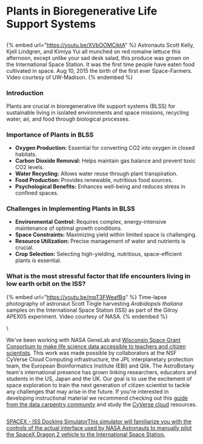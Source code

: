 # Plants in Bioregenerative Life Support Systems

##

{% embed url="https://youtu.be/XVbOOMCjktA" %}
Astronauts Scott Kelly, Kjell Lindgren, and Kimiya Yui all munched on red romaine lettuce this afternoon, except unlike your sad desk salad, this produce was grown on the International Space Station. It was the first time people have eaten food cultivated in space. Aug 10, 2015 the birth of the first ever Space-Farmers. Video courtesy of UW-Madison.
{% endembed %}

### Introduction

Plants are crucial in bioregenerative life support systems (BLSS) for sustainable living in isolated environments and space missions, recycling water, air, and food through biological processes.

### Importance of Plants in BLSS

* **Oxygen Production:** Essential for converting CO2 into oxygen in closed habitats.
* **Carbon Dioxide Removal:** Helps maintain gas balance and prevent toxic CO2 levels.
* **Water Recycling:** Allows water reuse through plant transpiration.
* **Food Production:** Provides renewable, nutritious food sources.
* **Psychological Benefits:** Enhances well-being and reduces stress in confined spaces.

### Challenges in Implementing Plants in BLSS

* **Environmental Control:** Requires complex, energy-intensive maintenance of optimal growth conditions.
* **Space Constraints:** Maximizing yield within limited space is challenging.
* **Resource Utilization:** Precise management of water and nutrients is crucial.
* **Crop Selection:** Selecting high-yielding, nutritious, space-efficient plants is essential.

### What is the most stressful factor that life encounters living in low earth orbit on the ISS? <a href="#h.p_6zq6xfh83b8q_l" id="h.p_6zq6xfh83b8q_l"></a>

{% embed url="https://youtu.be/mpT3FWeafBg" %}
Time-lapse photography of astronaut Scott Tingle harvesting _Arabidopsis thaliana_ samples on the International Space Station (ISS) as part of the Gilroy APEX05 experiment. Video courtesy of NASA.
{% endembed %}

\


We've been working with NASA GeneLab and [Wisconsin Space Grant Consortium to make life science data accessible to teachers and citizen scientists](https://www.google.com/url?q=https%3A%2F%2Fspacebiology.carthage.edu%2Fgrade-6-12-educators\&sa=D\&sntz=1\&usg=AOvVaw1oAHRsf8VsXWklQu3ATS0-). This work was made possible by collaborators at the NSF CyVerse Cloud Computing infrastructure, the JPL interplanetary protection team, the European Bioinformatics Institute (EBI) and Qlik. The AstroBotany team's international presence has grown linking researchers, educators and students in the US, Japan and the UK. Our goal is to use the excitement of space exploration to train the next generation of citizen scientist to tackle any challenges that may arise in the future. If you're interested in developing instructional material we recommend checking out this [guide from the data carpentry community](https://www.google.com/url?q=https%3A%2F%2Fcarpentries.github.io%2Finstructor-training%2F15-lesson-study%2Findex.html\&sa=D\&sntz=1\&usg=AOvVaw1QOJB3uPl1ps2U0-freRtq) and study the [CyVerse cloud](https://www.google.com/url?q=https%3A%2F%2Flearning.cyverse.org%2Fen%2Flatest%2F\&sa=D\&sntz=1\&usg=AOvVaw3b8nvcDjjJjpQTOFUgTjap) resources.

<figure><img src="https://lh4.googleusercontent.com/proxy/FcWjXTY4juHeK-6vpiaSRWC-6DVFXXRRTHSbF3lelYJtWiqw9hYxcx1u2fj7ViBOFsNbnWwioFqGUrSjXN2QmsPX" alt=""><figcaption></figcaption></figure>

[SPACEX - ISS Docking SimulatorThis simulator will familiarize you with the controls of the actual interface used by NASA Astronauts to manually pilot the SpaceX Dragon 2 vehicle to the International Space Station.](https://www.google.com/url?q=https%3A%2F%2Fiss-sim.spacex.com%2F\&sa=D\&sntz=1\&usg=AOvVaw0DPJz8-zqrKop3jnrqRPAl)

